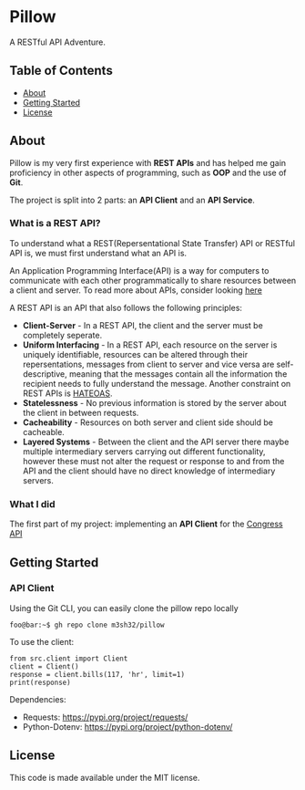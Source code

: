 # **Pillow**
A RESTful API Adventure.
## **Table of Contents**
* [About](#about)
* [Getting Started](#getting-started)
* [License](#license)
## **About**
Pillow is my very first experience with **REST APIs** and has helped me gain proficiency in other aspects of programming, such as **OOP** and the use of **Git**.

The project is split into 2 parts: an **API Client** and an **API Service**.

### What is a REST API?
To understand what a REST(Repersentational State Transfer) API or RESTful API is, we must first understand what an API is.

An Application Programming Interface(API) is a way for computers to communicate with each other programmatically to share resources between a client and server. To read more about APIs, consider looking [here](https://en.wikipedia.org/wiki/API)

A REST API is an API that also follows the following principles:
- **Client-Server** - In a REST API, the client and the server must be completely seperate.
- **Uniform Interfacing** - In a REST API, each resource on the server is uniquely identifiable, 
resources can be altered through their repersentations, messages from client to server and vice versa are self-descriptive, 
meaning that the messages contain all the information the recipient needs to fully understand the message. Another constraint on REST APIs is [HATEOAS](https://en.wikipedia.org/wiki/HATEOAS).
- **Statelessness** - No previous information is stored by the server about the client in between requests.
- **Cacheability** - Resources on both server and client side should be cacheable.
- **Layered Systems** - Between the client and the API server there maybe multiple intermediary servers carrying out different functionality, however these must not alter the request or response to and from the API and the client should have no direct knowledge of intermediary servers. 

### What I did
The first part of my project: implementing an **API Client** for the [Congress API](https://api.congress.gov/)


## **Getting Started**
### API Client
Using the Git CLI, you can easily clone the pillow repo locally
```console
foo@bar:~$ gh repo clone m3sh32/pillow 
```

To use the client:
```{.py3 title="Using API Client" linenums="1"}
from src.client import Client
client = Client()
response = client.bills(117, 'hr', limit=1)
print(response)
```

Dependencies:
- Requests: https://pypi.org/project/requests/
- Python-Dotenv: https://pypi.org/project/python-dotenv/

## **License**
This code is made available under the MIT license.